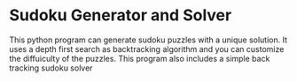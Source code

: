 # Sudoku Generator and Solver

This python program can generate sudoku puzzles with a unique solution. It uses a depth first search as backtracking algorithm and you can customize the diffuiculty of the puzzles.
This program also includes a simple back tracking sudoku solver
